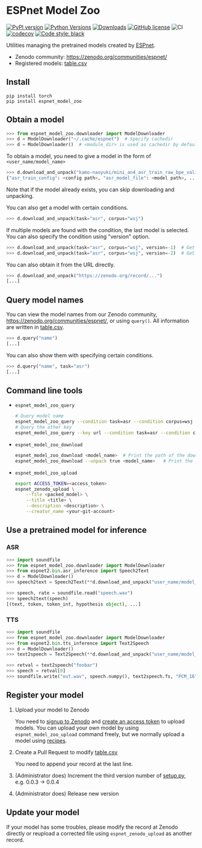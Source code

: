# ESPnet Model Zoo

[![PyPI version](https://badge.fury.io/py/espnet-model-zoo.svg)](https://badge.fury.io/py/espnet-model-zoo)
[![Python Versions](https://img.shields.io/pypi/pyversions/espnet_model_zoo.svg)](https://pypi.org/project/espnet_model_zoo/)
[![Downloads](https://pepy.tech/badge/espnet_model_zoo)](https://pepy.tech/project/espnet_model_zoo)
[![GitHub license](https://img.shields.io/github/license/espnet/espnet_model_zoo.svg)](https://github.com/espnet/espnet_model_zoo)
![CI](https://github.com/espnet/espnet_model_zoo/workflows/CI/badge.svg)
[![codecov](https://codecov.io/gh/espnet/espnet_model_zoo/branch/master/graph/badge.svg)](https://codecov.io/gh/espnet/espnet_model_zoo)
[![Code style: black](https://img.shields.io/badge/code%20style-black-000000.svg)](https://github.com/psf/black)

Utilities managing the pretrained models created by [ESPnet](https://github.com/espnet/espnet).

- Zenodo community: https://zenodo.org/communities/espnet/
- Registered models: [table.csv](espnet_model_zoo/table.csv)

## Install

```
pip install torch
pip install espnet_model_zoo
```

## Obtain a model

```python
>>> from espnet_model_zoo.downloader import ModelDownloader
>>> d = ModelDownloader("~/.cache/espnet")  # Specify cachedir
>>> d = ModelDownloader()  # <module_dir> is used as cachedir by default
```

To obtain a model, you need to give a model in the form of `<user_name/model_name>`

```python
>>> d.download_and_unpack("kamo-naoyuki/mini_an4_asr_train_raw_bpe_valid.acc.best")
{"asr_train_config": <config path>, "asr_model_file": <model path>, ...}
```

Note that if the model already exists, you can skip downloading and unpacking.

You can also get a model with certain conditions.

```python
>>> d.download_and_unpack(task="asr", corpus="wsj")
```

If multiple models are found with the condition, the last model is selected.
You can also specify the condition using "version" option.

```python
>>> d.download_and_unpack(task="asr", corpus="wsj", version=-1)  # Get the last model
>>> d.download_and_unpack(task="asr", corpus="wsj", version=-2)  # Get previous model
```

You can also obtain it from the URL directly.

```python
>>> d.download_and_unpack("https://zenodo.org/record/...")
[...]
```

## Query model names

You can view the model names from our Zenodo community, https://zenodo.org/communities/espnet/, 
or using `query()`.  All information are written in [table.csv](espnet_model_zoo/table.csv). 

```python
>>> d.query("name")
[...]
```

You can also show them with specifying certain conditions.

```python
>>> d.query("name", task="asr")
[...]
```

## Command line tools

- `espnet_model_zoo_query`

    ```sh
    # Query model name
    espnet_model_zoo_query --condition task=asr --condition corpus=wsj 
    # Query the other key
    espnet_model_zoo_query --key url --condition task=asr --condition corpus=wsj 
    ```
- `espnet_model_zoo_download`

    ```sh
    espnet_model_zoo_download <model_name>  # Print the path of the downloaded file
    espnet_model_zoo_download --unpack true <model_name>   # Print the path of unpacked files
    ```
- `espnet_model_zoo_upload`

    ```sh
    export ACCESS_TOKEN=<access_token>
    espnet_zenodo_upload \
        --file <packed_model> \
        --title <title> \
        --description <description> \
        --creator_name <your-git-account>
    ```

## Use a pretrained model for inference

### ASR

```python
>>> import soundfile
>>> from espnet_model_zoo.downloader import ModelDownloader
>>> from espnet2.bin.asr_inference import Speech2Text
>>> d = ModelDownloader()
>>> speech2text = Speech2Text(**d.download_and_unpack("user_name/model_name"))

>>> speech, rate = soundfile.read("speech.wav")
>>> speech2text(speech)
[(text, token, token_int, hypothesis object), ...]
```

### TTS

```python
>>> import soundfile
>>> from espnet_model_zoo.downloader import ModelDownloader
>>> from espnet2.bin.tts_inference import Text2Speech
>>> d = ModelDownloader()
>>> text2speech = Text2Speech(**d.download_and_unpack("user_name/model_name"))

>>> retval = text2speech("foobar")
>>> speech = retval[0]
>>> soundfile.write("out.wav", speech.numpy(), text2speech.fs, "PCM_16")
```

## Register your model

1. Upload your model to Zenodo

    You need to [signup to Zenodo](https://zenodo.org/) and [create an access token](https://zenodo.org/account/settings/applications/tokens/new/) to upload models.
    You can upload your own model by using `espnet_model_zoo_upload` command freely, 
    but we normally upload a model using [recipes](https://github.com/espnet/espnet/blob/master/egs2/TEMPLATE).

1. Create a Pull Request to modify [table.csv](espnet_model_zoo/table.csv)

    You need to append your record at the last line.
1. (Administrator does) Increment the third version number of [setup.py](setup.py), e.g. 0.0.3 -> 0.0.4
1. (Administrator does) Release new version


## Update your model

If your model has some troubles, please modify the record at Zenodo directly or reupload a corrected file using `espnet_zenodo_upload` as another record.
